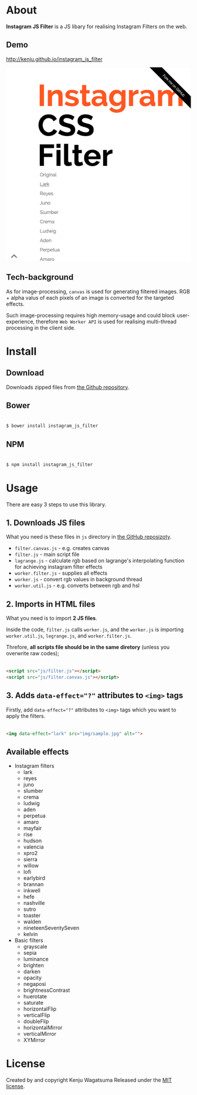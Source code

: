 # About

**Instagram JS Filter** is a JS libary for realising Instagram Filters on the web.

## Demo

http://kenju.github.io/instagram_js_filter

<a href="http://kenju.github.io/instagram_js_filter"><img src="img/screen.png" alt=""></a>

## Tech-background

As for image-processing, `canvas` is used for generating filtered images. RGB + alpha valus of each pixels of an image is converted for the targeted effects.

Such image-processing requires high memory-usage and could block user-experience, therefore `Web Worker API` is used for realising multi-thread processing in the client side.

# Install

## Download

Downloads zipped files from [the Github repository](https://github.com/KENJU/instagram_css_filter/tree/master/dist).

## Bower

```bash

$ bower install instagram_js_filter

```

## NPM

```bash

$ npm install instagram_js_filter

```


# Usage

There are easy 3 steps to use this library.

## 1. Downloads JS files

What you need is these files in `js` directory in [the GitHub reposizoty](https://github.com/KENJU/instagram_css_filter/tree/master/js).

- `filter.canvas.js` - e.g. creates canvas
- `filter.js` - main script file
- `lagrange.js` - calculate rgb based on lagrange's interpolating function for achieving instagram filter effects
- `worker.filter.js` - supplies all effects
- `worker.js` - convert rgb values in background thread
- `worker.util.js` - e.g. converts between rgb and hsl

## 2. Imports in HTML files

What you need is to import **2 JS files**.

Inside the code, `filter.js` calls `worker.js`, and the `worker.js` is importing `worker.util.js`, `legrange.js`, and `worker.filter.js`.

Threfore, **all scripts file should be in the same diretory** (unless you overwrite raw codes);

```html

<script src="js/filter.js"></script>
<script src="js/filter.canvas.js"></script>


```

## 3. Adds `data-effect="?"` attributes to `<img>` tags

Firstly, add `data-effect="?"` attributes to `<img>` tags which you want to apply the filters.

```html

<img data-effect="lark" src="img/sample.jpg" alt="">

```

## Available effects

- Instagram filters
	- lark
	- reyes
	- juno
	- slumber
	- crema
	- ludwig
	- aden
	- perpetua
	- amaro
	- mayfair
	- rise
	- hudson
	- valencia
	- xpro2
	- sierra
	- willow
	- lofi
	- earlybird
	- brannan
	- inkwell
	- hefe
	- nashville
	- sutro
	- toaster
	- walden
	- nineteenSeventySeven
	- kelvin
- Basic filters
	- grayscale
	- sepia
	- luminance
	- brighten
	- darken
	- opacity
	- negaposi
	- brightnessContrast
	- huerotate
	- saturate
	- horizontalFlip
	- verticalFlip
	- doubleFlip
	- horizontalMirror
	- verticalMirror
	- XYMirror

# License

Created by and copyright Kenju Wagatsuma Released under the [MIT license](https://github.com/KENJU/instagram_css_filter/blob/master/LICENSE).
